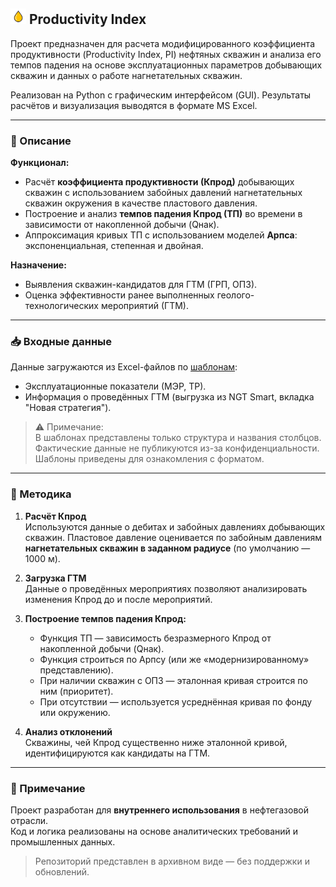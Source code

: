 ## <img src="logo.png" alt="logo" width="25"/>  Productivity Index
Проект предназначен для расчета модифицированного коэффициента продуктивности (Productivity Index, PI) нефтяных скважин и анализа его темпов падения
на основе эксплуатационных параметров добывающих скважин и данных о работе нагнетательных скважин.

Реализован на Python с графическим интерфейсом (GUI). Результаты расчётов и визуализация выводятся в формате MS Excel.

---

### 📌 Описание
**Функционал:**
* Расчёт **коэффициента продуктивности (Кпрод)** добывающих скважин с использованием забойных давлений нагнетательных скважин 
окружения в качестве пластового давления.  
* Построение и анализ **темпов падения Кпрод (ТП)** во времени в зависимости от накопленной добычи (Qнак).  
* Аппроксимация кривых ТП с использованием моделей **Арпса**: экспоненциальная, степенная и двойная.

**Назначение:**
* Выявления скважин-кандидатов для ГТМ (ГРП, ОПЗ).
* Оценка эффективности ранее выполненных геолого-технологических мероприятий (ГТМ).

---

### 📥 Входные данные
Данные загружаются из Excel-файлов по [шаблонам](/templates):

* Эксплуатационные показатели (МЭР, ТР).  
* Информация о проведённых ГТМ (выгрузка из NGT Smart, вкладка "Новая стратегия").

>⚠️ Примечание:  
> В шаблонах представлены только структура и названия столбцов.  
Фактические данные не публикуются из-за конфиденциальности.  
> Шаблоны приведены для ознакомления с форматом.

---

### 🧩 Методика
1. **Расчёт Кпрод**  
Используются данные о дебитах и забойных давлениях добывающих скважин. 
Пластовое давление оценивается по забойным давлениям **нагнетательных скважин в заданном радиусе** (по умолчанию — 1000 м).


2. **Загрузка ГТМ**  
Данные о проведённых мероприятиях позволяют анализировать изменения Кпрод до и после мероприятий.


3. **Построение темпов падения Кпрод:**  
    - Функция ТП — зависимость безразмерного Кпрод от накопленной добычи (Qнак).
    - Функция строиться по Арпсу (или же «модернизированному» представлению).
    - При наличии скважин с ОПЗ — эталонная кривая строится по ним (приоритет).
    - При отсутствии — используется усреднённая кривая по фонду или окружению.  


4. **Анализ отклонений**  
Скважины, чей Кпрод существенно ниже эталонной кривой, идентифицируются как кандидаты на ГТМ.

---

### 📝 Примечание
Проект разработан для **внутреннего использования** в нефтегазовой отрасли.  
Код и логика реализованы на основе аналитических требований и промышленных данных.  

> Репозиторий представлен в архивном виде — без поддержки и обновлений.


